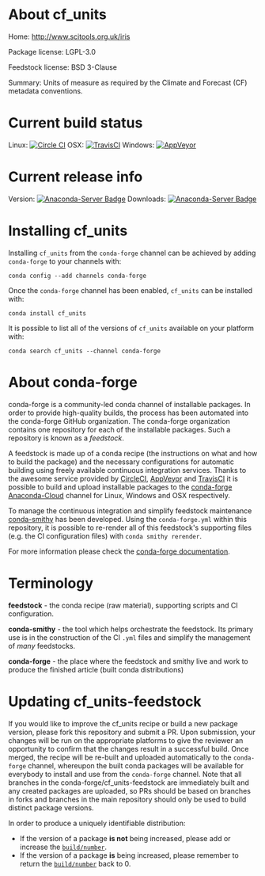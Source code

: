 About cf_units
==============

Home: http://www.scitools.org.uk/iris

Package license: LGPL-3.0

Feedstock license: BSD 3-Clause

Summary: Units of measure as required by the Climate and Forecast (CF) metadata conventions.



Current build status
====================

Linux: [![Circle CI](https://circleci.com/gh/conda-forge/cf_units-feedstock.svg?style=shield)](https://circleci.com/gh/conda-forge/cf_units-feedstock)
OSX: [![TravisCI](https://travis-ci.org/conda-forge/cf_units-feedstock.svg?branch=master)](https://travis-ci.org/conda-forge/cf_units-feedstock)
Windows: [![AppVeyor](https://ci.appveyor.com/api/projects/status/github/conda-forge/cf_units-feedstock?svg=True)](https://ci.appveyor.com/project/conda-forge/cf-units-feedstock/branch/master)

Current release info
====================
Version: [![Anaconda-Server Badge](https://anaconda.org/conda-forge/cf_units/badges/version.svg)](https://anaconda.org/conda-forge/cf_units)
Downloads: [![Anaconda-Server Badge](https://anaconda.org/conda-forge/cf_units/badges/downloads.svg)](https://anaconda.org/conda-forge/cf_units)

Installing cf_units
===================

Installing `cf_units` from the `conda-forge` channel can be achieved by adding `conda-forge` to your channels with:

```
conda config --add channels conda-forge
```

Once the `conda-forge` channel has been enabled, `cf_units` can be installed with:

```
conda install cf_units
```

It is possible to list all of the versions of `cf_units` available on your platform with:

```
conda search cf_units --channel conda-forge
```


About conda-forge
=================

conda-forge is a community-led conda channel of installable packages.
In order to provide high-quality builds, the process has been automated into the
conda-forge GitHub organization. The conda-forge organization contains one repository
for each of the installable packages. Such a repository is known as a *feedstock*.

A feedstock is made up of a conda recipe (the instructions on what and how to build
the package) and the necessary configurations for automatic building using freely
available continuous integration services. Thanks to the awesome service provided by
[CircleCI](https://circleci.com/), [AppVeyor](http://www.appveyor.com/)
and [TravisCI](https://travis-ci.org/) it is possible to build and upload installable
packages to the [conda-forge](https://anaconda.org/conda-forge)
[Anaconda-Cloud](http://docs.anaconda.org/) channel for Linux, Windows and OSX respectively.

To manage the continuous integration and simplify feedstock maintenance
[conda-smithy](http://github.com/conda-forge/conda-smithy) has been developed.
Using the ``conda-forge.yml`` within this repository, it is possible to re-render all of
this feedstock's supporting files (e.g. the CI configuration files) with ``conda smithy rerender``.

For more information please check the [conda-forge documentation](https://conda-forge.org/docs/).

Terminology
===========

**feedstock** - the conda recipe (raw material), supporting scripts and CI configuration.

**conda-smithy** - the tool which helps orchestrate the feedstock.
                   Its primary use is in the construction of the CI ``.yml`` files
                   and simplify the management of *many* feedstocks.

**conda-forge** - the place where the feedstock and smithy live and work to
                  produce the finished article (built conda distributions)


Updating cf_units-feedstock
===========================

If you would like to improve the cf_units recipe or build a new
package version, please fork this repository and submit a PR. Upon submission,
your changes will be run on the appropriate platforms to give the reviewer an
opportunity to confirm that the changes result in a successful build. Once
merged, the recipe will be re-built and uploaded automatically to the
`conda-forge` channel, whereupon the built conda packages will be available for
everybody to install and use from the `conda-forge` channel.
Note that all branches in the conda-forge/cf_units-feedstock are
immediately built and any created packages are uploaded, so PRs should be based
on branches in forks and branches in the main repository should only be used to
build distinct package versions.

In order to produce a uniquely identifiable distribution:
 * If the version of a package **is not** being increased, please add or increase
   the [``build/number``](http://conda.pydata.org/docs/building/meta-yaml.html#build-number-and-string).
 * If the version of a package **is** being increased, please remember to return
   the [``build/number``](http://conda.pydata.org/docs/building/meta-yaml.html#build-number-and-string)
   back to 0.